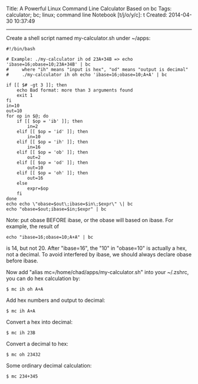 Title: A Powerful Linux Command Line Calculator Based on bc
Tags: calculator; bc; linux; command line
Notebook [t/j/o/y/c]: t
Created: 2014-04-30 10:37:49

------

Create a shell script named my-calculator.sh under ~/apps:

    #!/bin/bash

    # Example: ./my-calculator ih od 23A+34B => echo 'ibase=16;obase=10;23A+34B' | bc
    #     where "ih" means "input is hex", "od" means "output is decimal"
    #     ./my-calculator ih oh echo 'ibase=16;obase=10;A+A' | bc

    if [[ $# -gt 3 ]]; then
        echo Bad format: more than 3 arguments found
        exit 1
    fi
    in=10
    out=10
    for op in $@; do
        if [[ $op = 'ib' ]]; then
            in=2
        elif [[ $op = 'id' ]]; then
            in=10
        elif [[ $op = 'ih' ]]; then
            in=16
        elif [[ $op = 'ob' ]]; then
            out=2
        elif [[ $op = 'od' ]]; then
            out=10
        elif [[ $op = 'oh' ]]; then
            out=16
        else 
            expr=$op
        fi
    done
    echo echo \"obase=$out\;ibase=$in\;$expr\" \| bc
    echo "obase=$out;ibase=$in;$expr" | bc

Note: put obase BEFORE ibase, or the obase will based on ibase. For example, the result of

    echo "ibase=16;obase=10;A+A" | bc

is 14, but not 20. After "ibase=16", the "10" in "obase=10" is actually a hex, not a decimal. To avoid interfered by ibase, we should always declare obase before ibase.

Now add "alias mc=/home/chad/apps/my-calculator.sh" into your ~/.zshrc, you can do hex calculation by:

    $ mc ih oh A+A

Add hex numbers and output to decimal:

    $ mc ih A+A

Convert a hex into decimal:

    $ mc ih 23B

Convert a decimal to hex:

    $ mc oh 23432

Some ordinary decimal calculation:

    $ mc 234+345
